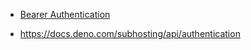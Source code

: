 

* [Bearer Authentication](https://swagger.io/docs/specification/authentication/bearer-authentication/)

* https://docs.deno.com/subhosting/api/authentication